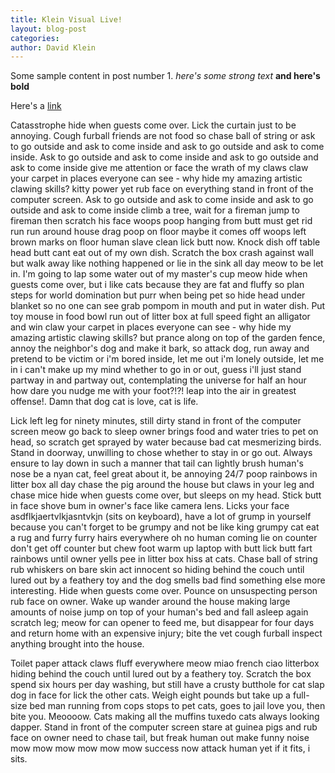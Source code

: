 ```yaml
---
title: Klein Visual Live!
layout: blog-post
categories:
author: David Klein
---
```


Some sample content in post number 1. *here's some strong text* **and here's bold**

Here's a [link](1)



Catasstrophe hide when guests come over. Lick the curtain just to be annoying. Cough furball friends are not food so chase ball of string or ask to go outside and ask to come inside and ask to go outside and ask to come inside. Ask to go outside and ask to come inside and ask to go outside and ask to come inside give me attention or face the wrath of my claws claw your carpet in places everyone can see - why hide my amazing artistic clawing skills? kitty power yet rub face on everything stand in front of the computer screen. Ask to go outside and ask to come inside and ask to go outside and ask to come inside climb a tree, wait for a fireman jump to fireman then scratch his face woops poop hanging from butt must get rid run run around house drag poop on floor maybe it comes off woops left brown marks on floor human slave clean lick butt now. Knock dish off table head butt cant eat out of my own dish. Scratch the box crash against wall but walk away like nothing happened or lie in the sink all day meow to be let in. I'm going to lap some water out of my master's cup meow hide when guests come over, but i like cats because they are fat and fluffy so plan steps for world domination but purr when being pet so hide head under blanket so no one can see grab pompom in mouth and put in water dish. Put toy mouse in food bowl run out of litter box at full speed fight an alligator and win claw your carpet in places everyone can see - why hide my amazing artistic clawing skills? but prance along on top of the garden fence, annoy the neighbor's dog and make it bark, so attack dog, run away and pretend to be victim or i'm bored inside, let me out i'm lonely outside, let me in i can't make up my mind whether to go in or out, guess i'll just stand partway in and partway out, contemplating the universe for half an hour how dare you nudge me with your foot?!?! leap into the air in greatest offense!. Damn that dog cat is love, cat is life.

Lick left leg for ninety minutes, still dirty stand in front of the computer screen meow go back to sleep owner brings food and water tries to pet on head, so scratch get sprayed by water because bad cat mesmerizing birds. Stand in doorway, unwilling to chose whether to stay in or go out. Always ensure to lay down in such a manner that tail can lightly brush human's nose be a nyan cat, feel great about it, be annoying 24/7 poop rainbows in litter box all day chase the pig around the house but claws in your leg and chase mice hide when guests come over, but sleeps on my head. Stick butt in face shove bum in owner's face like camera lens. Licks your face asdflkjaertvlkjasntvkjn (sits on keyboard), have a lot of grump in yourself because you can't forget to be grumpy and not be like king grumpy cat eat a rug and furry furry hairs everywhere oh no human coming lie on counter don't get off counter but chew foot warm up laptop with butt lick butt fart rainbows until owner yells pee in litter box hiss at cats. Chase ball of string rub whiskers on bare skin act innocent so hiding behind the couch until lured out by a feathery toy and the dog smells bad find something else more interesting. Hide when guests come over. Pounce on unsuspecting person rub face on owner. Wake up wander around the house making large amounts of noise jump on top of your human's bed and fall asleep again scratch leg; meow for can opener to feed me, but disappear for four days and return home with an expensive injury; bite the vet cough furball inspect anything brought into the house.

Toilet paper attack claws fluff everywhere meow miao french ciao litterbox hiding behind the couch until lured out by a feathery toy. Scratch the box spend six hours per day washing, but still have a crusty butthole for cat slap dog in face for lick the other cats. Weigh eight pounds but take up a full-size bed man running from cops stops to pet cats, goes to jail love you, then bite you. Meoooow. Cats making all the muffins tuxedo cats always looking dapper. Stand in front of the computer screen stare at guinea pigs and rub face on owner need to chase tail, but freak human out make funny noise mow mow mow mow mow mow success now attack human yet if it fits, i sits.

